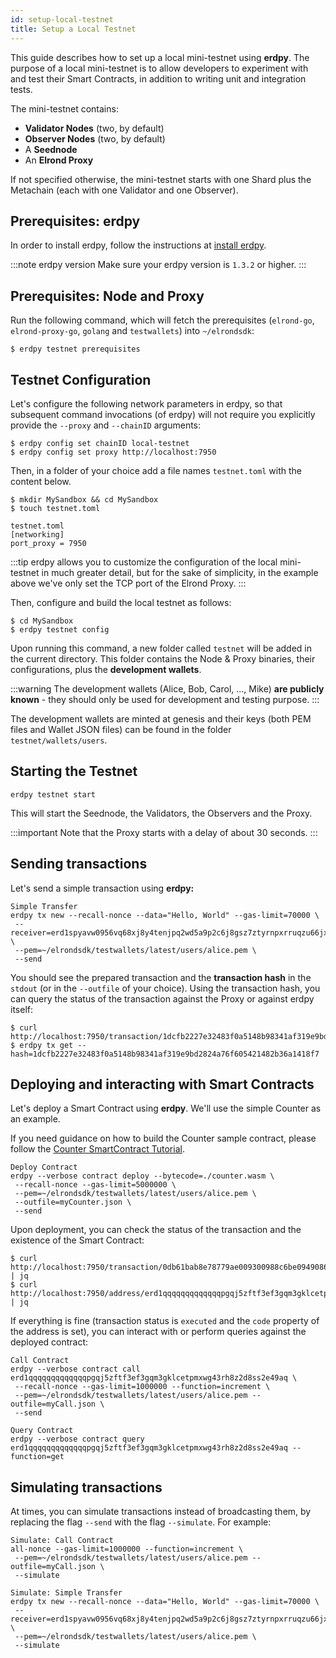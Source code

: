 ```yaml
---
id: setup-local-testnet
title: Setup a Local Testnet
---
```


This guide describes how to set up a local mini-testnet using **erdpy**. The purpose of a local mini-testnet is to allow developers to experiment with and test their Smart Contracts, in addition to writing unit and integration tests.

The mini-testnet contains:

- **Validator Nodes** (two, by default)
- **Observer Nodes** (two, by default)
- A **Seednode**
- An **Elrond Proxy**

If not specified otherwise, the mini-testnet starts with one Shard plus the Metachain (each with one Validator and one Observer).

## **Prerequisites: erdpy**

In order to install erdpy, follow the instructions at [install erdpy](/sdk-and-tools/erdpy/installing-erdpy#install-using-erdpy-up-recommended).

:::note erdpy version
Make sure your erdpy version is `1.3.2` or higher.
:::

## **Prerequisites: Node and Proxy**

Run the following command, which will fetch the prerequisites (`elrond-go`, `elrond-proxy-go`, `golang` and `testwallets`) into `~/elrondsdk`:

```
$ erdpy testnet prerequisites
```

## **Testnet Configuration**

Let's configure the following network parameters in erdpy, so that subsequent command invocations (of erdpy) will not require you explicitly provide the `--proxy` and `--chainID` arguments:

```
$ erdpy config set chainID local-testnet
$ erdpy config set proxy http://localhost:7950
```

Then, in a folder of your choice add a file names `testnet.toml` with the content below.

```
$ mkdir MySandbox && cd MySandbox
$ touch testnet.toml
```

```
testnet.toml
[networking]
port_proxy = 7950
```

:::tip
erdpy allows you to customize the configuration of the local mini-testnet in much greater detail, but for the sake of simplicity, in the example above we've only set the TCP port of the Elrond Proxy.
:::

Then, configure and build the local testnet as follows:

```
$ cd MySandbox
$ erdpy testnet config
```

Upon running this command, a new folder called `testnet` will be added in the current directory. This folder contains the Node & Proxy binaries, their configurations, plus the **development wallets**.

:::warning
The development wallets (Alice, Bob, Carol, ..., Mike) **are publicly known** - they should only be used for development and testing purpose.
:::

The development wallets are minted at genesis and their keys (both PEM files and Wallet JSON files) can be found in the folder `testnet/wallets/users`.

## **Starting the Testnet**

```
erdpy testnet start
```

This will start the Seednode, the Validators, the Observers and the Proxy.

:::important
Note that the Proxy starts with a delay of about 30 seconds.
:::

## **Sending transactions**

Let's send a simple transaction using **erdpy:**

```
Simple Transfer
erdpy tx new --recall-nonce --data="Hello, World" --gas-limit=70000 \
 --receiver=erd1spyavw0956vq68xj8y4tenjpq2wd5a9p2c6j8gsz7ztyrnpxrruqzu66jx \
 --pem=~/elrondsdk/testwallets/latest/users/alice.pem \
 --send
```

You should see the prepared transaction and the **transaction hash** in the `stdout` (or in the `--outfile` of your choice). Using the transaction hash, you can query the status of the transaction against the Proxy or against erdpy itself:

```
$ curl http://localhost:7950/transaction/1dcfb2227e32483f0a5148b98341af319e9bd2824a76f605421482b36a1418f7
$ erdpy tx get --hash=1dcfb2227e32483f0a5148b98341af319e9bd2824a76f605421482b36a1418f7
```

## **Deploying and interacting with Smart Contracts**

Let's deploy a Smart Contract using **erdpy**. We'll use the simple Counter as an example.

If you need guidance on how to build the Counter sample contract, please follow the [Counter SmartContract Tutorial](https://app.gitbook.com/@elrond-docs/s/elrond/developers/dev-tutorials/the-counter-smart-contract#build-the-contract).

```
Deploy Contract
erdpy --verbose contract deploy --bytecode=./counter.wasm \
 --recall-nonce --gas-limit=5000000 \
 --pem=~/elrondsdk/testwallets/latest/users/alice.pem \
 --outfile=myCounter.json \
 --send
```

Upon deployment, you can check the status of the transaction and the existence of the Smart Contract:

```
$ curl http://localhost:7950/transaction/0db61bab8e78779ae009300988c6be0949086d93e2b7adfddd5e6375a4b6eeb7 | jq
$ curl http://localhost:7950/address/erd1qqqqqqqqqqqqqpgqj5zftf3ef3gqm3gklcetpmxwg43rh8z2d8ss2e49aq | jq
```

If everything is fine (transaction status is `executed` and the `code` property of the address is set), you can interact with or perform queries against the deployed contract:

```
Call Contract
erdpy --verbose contract call erd1qqqqqqqqqqqqqpgqj5zftf3ef3gqm3gklcetpmxwg43rh8z2d8ss2e49aq \
 --recall-nonce --gas-limit=1000000 --function=increment \
 --pem=~/elrondsdk/testwallets/latest/users/alice.pem --outfile=myCall.json \
 --send

```

```
Query Contract
erdpy --verbose contract query erd1qqqqqqqqqqqqqpgqj5zftf3ef3gqm3gklcetpmxwg43rh8z2d8ss2e49aq --function=get
```

## **Simulating transactions**

At times, you can simulate transactions instead of broadcasting them, by replacing the flag `--send` with the flag `--simulate`. For example:

```
Simulate: Call Contract
all-nonce --gas-limit=1000000 --function=increment \
 --pem=~/elrondsdk/testwallets/latest/users/alice.pem --outfile=myCall.json \
 --simulate
```

```
Simulate: Simple Transfer
erdpy tx new --recall-nonce --data="Hello, World" --gas-limit=70000 \
 --receiver=erd1spyavw0956vq68xj8y4tenjpq2wd5a9p2c6j8gsz7ztyrnpxrruqzu66jx \
 --pem=~/elrondsdk/testwallets/latest/users/alice.pem \
 --simulate
```
